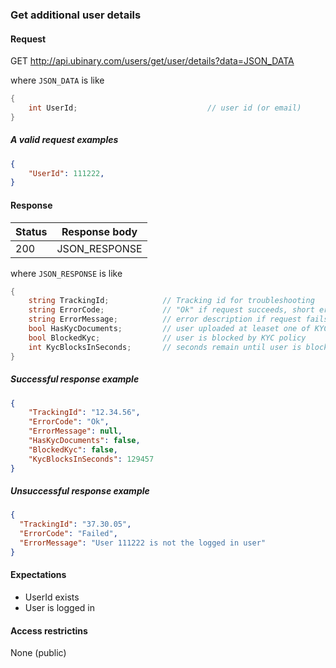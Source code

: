 ﻿
### Get additional user details

#### Request

GET http://api.ubinary.com/users/get/user/details?data=JSON_DATA

where `JSON_DATA` is like

```C#
{
    int UserId;                             // user id (or email)
}
```

##### A valid request examples

```json    
{
    "UserId": 111222,
}
```

#### Response

Status | Response body
-------|--------------
200    | JSON_RESPONSE

where `JSON_RESPONSE` is like

```C#
{
    string TrackingId;            // Tracking id for troubleshooting
    string ErrorCode;             // "Ok" if request succeeds, short error code if request fails
    string ErrorMessage;          // error description if request fails
    bool HasKycDocuments;         // user uploaded at leaset one of KYC documents
    bool BlockedKyc;              // user is blocked by KYC policy
    int KycBlocksInSeconds;       // seconds remain until user is blocked by KYC policy 
}
```

##### Successful response example

```json
{
    "TrackingId": "12.34.56",
    "ErrorCode": "Ok",
    "ErrorMessage": null,
    "HasKycDocuments": false,
    "BlockedKyc": false,
    "KycBlocksInSeconds": 129457
}
```


##### Unsuccessful response example

```json
{
  "TrackingId": "37.30.05",
  "ErrorCode": "Failed",
  "ErrorMessage": "User 111222 is not the logged in user"
}
```



#### Expectations

- UserId exists
- User is logged in


#### Access restrictins

None (public)

